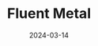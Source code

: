 ---  
layout: startup_page  
title: "Fluent Metal"  
id: "fluentmetal.com"  
permalink: "/fluentmetalfluentmetal.com03142024/"  
website: "https://www.fluentmetal.com/"  
funding_round: "Venture Round"  
funding_amount: "$3.2M"  
investors: "E15, Pillar VC, industry angels"  
about: "Fluent Metal is developing production-grade liquid metal printing technology to revolutionize metal additive manufacturing. Their drop-on-demand approach offers unmatched scalability, process tunability, and sustainability by minimizing waste and energy consumption. This innovative technology enables the creation of complex metal components with greater operational and material flexibility."  
markets: "Additive Manufacturing, 3D Printing, Materials Science, Machinery Manufacturing"  
hq: "Cambridge, Massachusetts, United States"  
founded_year: "2020"  
linkedin: "https://www.linkedin.com/company/fluent-metal"  
twitter: ""  
instagram: ""  
facebook: ""  
crunchbase: "https://www.crunchbase.com/organization/fluent-metal"  
pitchbook: "https://pitchbook.com/profiles/company/491403-97"  

date_display: "14-Mar-2024"  
date: "2024-03-14"

# SEO Optimization  
meta_title: "Fluent Metal - Venture Round Funding ($3.2M)"  
meta_description: "Fluent Metal, Fluent Metal is developing production-grade liquid metal printing technology to revolutionize metal additive manufacturing. Their drop-on-demand appro..."  
meta_keywords: "Fluent Metal, Additive Manufacturing, 3D Printing, Materials Science, Machinery Manufacturing, Venture Round funding"  
canonical_url: "https://startup.projectstartups.com/fluentmetalfluentmetal.com03142024/"  
---